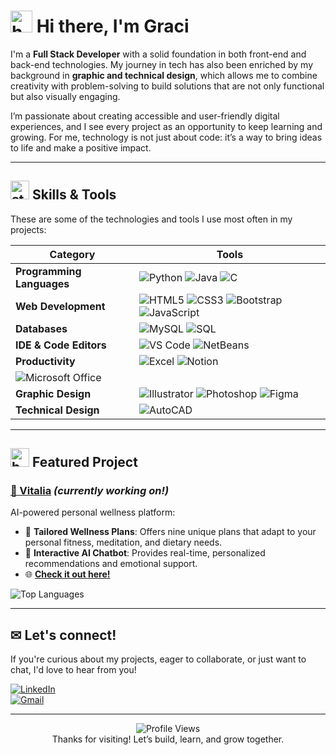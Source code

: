 # <img src="https://github.com/user-attachments/assets/191afcfb-c9d6-427a-bd85-5a0b8c2ae159" width="35px" alt="heart" /> Hi there, I'm Graci  

I'm a **Full Stack Developer** with a solid foundation in both front-end and back-end technologies. My journey in tech has also been enriched by my background in **graphic and technical design**, which allows me to combine creativity with problem-solving to build solutions that are not only functional but also visually engaging.  

I’m passionate about creating accessible and user-friendly digital experiences, and I see every project as an opportunity to keep learning and growing. For me, technology is not just about code: it’s a way to bring ideas to life and make a positive impact.  

---

## <img src="https://github.com/user-attachments/assets/06365df4-7af4-40db-b04f-2f7f6f577b89" width="30px" alt="stars" />  Skills & Tools  

These are some of the technologies and tools I use most often in my projects:

| Category         | Tools |
|-----------------|-------|
| **Programming Languages** | ![Python](https://img.shields.io/badge/Python-4F959D?style=for-the-badge&logo=python&logoColor=white) ![Java](https://img.shields.io/badge/Java-205781?style=for-the-badge&logo=java&logoColor=white) ![C](https://img.shields.io/badge/C-98D2C0?style=for-the-badge&logo=c&logoColor=205781) |
| **Web Development** | ![HTML5](https://img.shields.io/badge/HTML5-F6F8D5?style=for-the-badge&logo=html5&logoColor=205781) ![CSS3](https://img.shields.io/badge/CSS3-4F959D?style=for-the-badge&logo=css3&logoColor=white) ![Bootstrap](https://img.shields.io/badge/Bootstrap-98D2C0?style=for-the-badge&logo=bootstrap&logoColor=205781) ![JavaScript](https://img.shields.io/badge/JavaScript-205781?style=for-the-badge&logo=javascript&logoColor=F6F8D5) |
| **Databases** | ![MySQL](https://img.shields.io/badge/MySQL-4F959D?style=for-the-badge&logo=mysql&logoColor=white) ![SQL](https://img.shields.io/badge/SQL-98D2C0?style=for-the-badge&logo=postgresql&logoColor=205781) |
| **IDE & Code Editors** | ![VS Code](https://img.shields.io/badge/VS%20Code-F6F8D5?style=for-the-badge&logo=visual-studio-code&logoColor=205781) ![NetBeans](https://img.shields.io/badge/NetBeans-4F959D?style=for-the-badge&logo=apachenetbeanside&logoColor=white) |
| **Productivity** | ![Excel](https://img.shields.io/badge/Excel-98D2C0?style=for-the-badge&logo=microsoft-excel&logoColor=205781) ![Notion](https://img.shields.io/badge/Notion-205781?style=for-the-badge&logo=notion&logoColor=F6F8D5)
![Microsoft Office](https://img.shields.io/badge/Microsoft%20Office-4F959D?style=for-the-badge&logo=microsoft-office&logoColor=F6F8D5) |
| **Graphic Design** | ![Illustrator](https://img.shields.io/badge/Illustrator-F6F8D5?style=for-the-badge&logo=adobe-illustrator&logoColor=205781) ![Photoshop](https://img.shields.io/badge/Photoshop-4F959D?style=for-the-badge&logo=adobe-photoshop&logoColor=white) ![Figma](https://img.shields.io/badge/Figma-205781?style=for-the-badge&logo=figma&logoColor=F6F8D5) |
| **Technical Design** | ![AutoCAD](https://img.shields.io/badge/AutoCAD-205781?style=for-the-badge&logo=autodesk&logoColor=F6F8D5) |

---

## <img src="https://github.com/user-attachments/assets/7bcd5989-99d3-47c5-90a5-1a2b188382ba" width="30px" alt="butterflies" /> Featured Project
### [💙 Vitalia](https://github.com/gracimarch/Vitalia) *(currently working on!)*  
AI-powered personal wellness platform:

- 🧘 **Tailored Wellness Plans**: Offers nine unique plans that adapt to your personal fitness, meditation, and dietary needs.
- 🤖 **Interactive AI Chatbot**: Provides real-time, personalized recommendations and emotional support.
- 🌐 [**Check it out here!**](https://vitalia-selfcare.vercel.app)

![Top Languages](https://github-readme-stats.vercel.app/api/top-langs/?username=gracimarch&repo=Vitalia&layout=compact&theme=radical&bg_color=F6F8D5&title_color=205781&text_color=4F959D)

---

## ✉ Let's connect!  

If you're curious about my projects, eager to collaborate, or just want to chat, I'd love to hear from you!

[![LinkedIn](https://img.shields.io/badge/LinkedIn-205781?style=for-the-badge&logo=linkedin&logoColor=F6F8D5)](https://www.linkedin.com/in/gracimarch/)  
[![Gmail](https://img.shields.io/badge/Email-4F959D?style=for-the-badge&logo=gmail&logoColor=F6F8D5)](mailto:gracianamarch1@gmail.com)

---

<p align="center">
  <img src="https://komarev.com/ghpvc/?username=gracimarch&color=4F959D" alt="Profile Views" /><br>
  Thanks for visiting! Let’s build, learn, and grow together.
</p>
